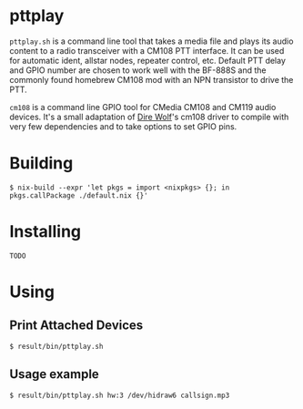 # pttplay

`pttplay.sh` is a command line tool that takes a media file and plays its audio
content to a radio transceiver with a CM108 PTT interface.  It can be used for
automatic ident, allstar nodes, repeater control, etc.  Default PTT delay and
GPIO number are chosen to work well with the BF-888S and the commonly found
homebrew CM108 mod with an NPN transistor to drive the PTT.

`cm108` is a command line GPIO tool for CMedia CM108 and CM119 audio devices.
It's a small adaptation of [Dire Wolf][1]'s cm108 driver to compile with very
few dependencies and to take options to set GPIO pins.

# Building

    $ nix-build --expr 'let pkgs = import <nixpkgs> {}; in pkgs.callPackage ./default.nix {}'

# Installing

    TODO

# Using

## Print Attached Devices

    $ result/bin/pttplay.sh

## Usage example

    $ result/bin/pttplay.sh hw:3 /dev/hidraw6 callsign.mp3


 [1]: https://github.com/wb2osz/direwolf
